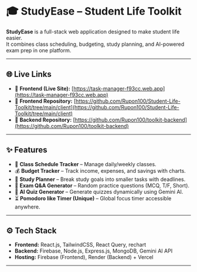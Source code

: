 # 🎓 StudyEase – Student Life Toolkit

**StudyEase** is a full-stack web application designed to make student life easier.  
It combines class scheduling, budgeting, study planning, and AI-powered exam prep in one platform.  

---

## 🌐 Live Links

- 🚀 **Frontend (Live Site):** [https://task-manager-f93cc.web.app](https://task-manager-f93cc.web.app)  
- 📂 **Frontend Repository:** [https://github.com/Rupon100/Student-Life-Toolkit/tree/main/client](https://github.com/Rupon100/Student-Life-Toolkit/tree/main/client)  
- 📂 **Backend Repository:** [https://github.com/Rupon100/toolkit-backend](https://github.com/Rupon100/toolkit-backend)  

---

## ✨ Features
- 📅 **Class Schedule Tracker** – Manage daily/weekly classes.  
- 💰 **Budget Tracker** – Track income, expenses, and savings with charts.  
- 📝 **Study Planner** – Break study goals into smaller tasks with deadlines.  
- 📖 **Exam Q&A Generator** – Random practice questions (MCQ, T/F, Short).  
- 🤖 **AI Quiz Generator** – Generate quizzes dynamically using Gemini AI.  
- ⏳ **Pomodoro like Timer (Unique)** – Global focus timer accessible anywhere.  

---

## ⚙️ Tech Stack
- **Frontend:** React.js, TailwindCSS, React Query, rechart 
- **Backend:** Firebase, Node.js, Express.js, MongoDB, Gemini AI API  
- **Hosting:** Firebase (Frontend), Render (Backend) + Vercel 

---
